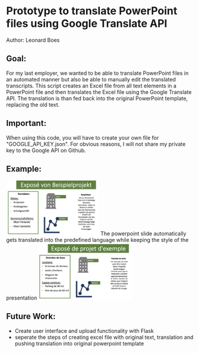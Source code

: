 # Prototype to translate PowerPoint files using Google Translate API
Author: Leonard Boes

## Goal: 
For my last employer, we wanted to be able to translate PowerPoint files in an automated manner but also be able to manually edit the translated transcripts. This script creates an Excel file from all text elements in a PowerPoint file and then translates the Excel file using the Google Translate API. The translation is than fed back into the original PowerPoint template, replacing the old text. 

## Important:
When using this code, you will have to create your own file for "GOOGLE_API_KEY.json". For obvious reasons, I will not share my private key to the Google API on Github.

## Example:

<img src="original.png" width="250" title="hover text">
The powerpoint slide automatically gets translated into the predefined language while keeping the style of the presentation
<img src="translation.png" width="250" alt="accessibility text">


## Future Work:
- Create user interface and upload functionality with Flask
- seperate the steps of creating excel file with original text, translation and pushing translation into original powerpoint template

